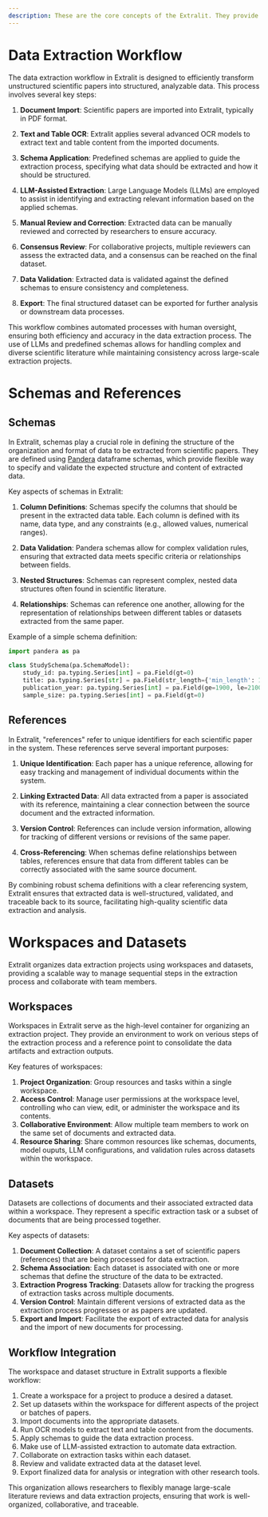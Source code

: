 ```yaml
---
description: These are the core concepts of the Extralit. They provide an overview of the main components and how they interact with each other.
---
```


# Data Extraction Workflow

The data extraction workflow in Extralit is designed to efficiently transform unstructured scientific papers into structured, analyzable data. This process involves several key steps:

1. **Document Import**: Scientific papers are imported into Extralit, typically in PDF format.

2. **Text and Table OCR**: Extralit applies several advanced OCR models to extract text and table content from the imported documents.

3. **Schema Application**: Predefined schemas are applied to guide the extraction process, specifying what data should be extracted and how it should be structured.

4. **LLM-Assisted Extraction**: Large Language Models (LLMs) are employed to assist in identifying and extracting relevant information based on the applied schemas.

5. **Manual Review and Correction**: Extracted data can be manually reviewed and corrected by researchers to ensure accuracy.

6. **Consensus Review**: For collaborative projects, multiple reviewers can assess the extracted data, and a consensus can be reached on the final dataset.

7. **Data Validation**: Extracted data is validated against the defined schemas to ensure consistency and completeness.

8. **Export**: The final structured dataset can be exported for further analysis or downstream data processes.

This workflow combines automated processes with human oversight, ensuring both efficiency and accuracy in the data extraction process. The use of LLMs and predefined schemas allows for handling complex and diverse scientific literature while maintaining consistency across large-scale extraction projects.


# Schemas and References

## Schemas

In Extralit, schemas play a crucial role in defining the structure of the organization and format of data to be extracted from scientific papers. They are defined using [Pandera](https://pandera.readthedocs.io/en/stable/) dataframe schemas, which provide flexible way to specify and validate the expected structure and content of extracted data.

Key aspects of schemas in Extralit:

1. **Column Definitions**: Schemas specify the columns that should be present in the extracted data table. Each column is defined with its name, data type, and any constraints (e.g., allowed values, numerical ranges).

2. **Data Validation**: Pandera schemas allow for complex validation rules, ensuring that extracted data meets specific criteria or relationships between fields.

3. **Nested Structures**: Schemas can represent complex, nested data structures often found in scientific literature.

4. **Relationships**: Schemas can reference one another, allowing for the representation of relationships between different tables or datasets extracted from the same paper.

Example of a simple schema definition:

```python
import pandera as pa

class StudySchema(pa.SchemaModel):
    study_id: pa.typing.Series[int] = pa.Field(gt=0)
    title: pa.typing.Series[str] = pa.Field(str_length={'min_length': 1})
    publication_year: pa.typing.Series[int] = pa.Field(ge=1900, le=2100)
    sample_size: pa.typing.Series[int] = pa.Field(gt=0)
```

## References

In Extralit, "references" refer to unique identifiers for each scientific paper in the system. These references serve several important purposes:

1. **Unique Identification**: Each paper has a unique reference, allowing for easy tracking and management of individual documents within the system.

2. **Linking Extracted Data**: All data extracted from a paper is associated with its reference, maintaining a clear connection between the source document and the extracted information.

3. **Version Control**: References can include version information, allowing for tracking of different versions or revisions of the same paper.

4. **Cross-Referencing**: When schemas define relationships between tables, references ensure that data from different tables can be correctly associated with the same source document.

By combining robust schema definitions with a clear referencing system, Extralit ensures that extracted data is well-structured, validated, and traceable back to its source, facilitating high-quality scientific data extraction and analysis.


# Workspaces and Datasets

Extralit organizes data extraction projects using workspaces and datasets, providing a scalable way to manage sequential steps in the extraction process and collaborate with team members.

## Workspaces

Workspaces in Extralit serve as the high-level container for organizing an extraction project. They provide an environment to work on verious steps of the extraction process and a reference point to consolidate the data artifacts and extraction outputs.

Key features of workspaces:

1. **Project Organization**: Group resources and tasks within a single workspace.
2. **Access Control**: Manage user permissions at the workspace level, controlling who can view, edit, or administer the workspace and its contents.
3. **Collaborative Environment**: Allow multiple team members to work on the same set of documents and extracted data.
4. **Resource Sharing**: Share common resources like schemas, documents, model ouputs, LLM configurations, and validation rules across datasets within the workspace.

## Datasets

Datasets are collections of documents and their associated extracted data within a workspace. They represent a specific extraction task or a subset of documents that are being processed together.

Key aspects of datasets:

1. **Document Collection**: A dataset contains a set of scientific papers (references) that are being processed for data extraction.
2. **Schema Association**: Each dataset is associated with one or more schemas that define the structure of the data to be extracted.
3. **Extraction Progress Tracking**: Datasets allow for tracking the progress of extraction tasks across multiple documents.
4. **Version Control**: Maintain different versions of extracted data as the extraction process progresses or as papers are updated.
5. **Export and Import**: Facilitate the export of extracted data for analysis and the import of new documents for processing.

## Workflow Integration

The workspace and dataset structure in Extralit supports a flexible workflow:

1. Create a workspace for a project to produce a desired a dataset.
2. Set up datasets within the workspace for different aspects of the project or batches of papers.
3. Import documents into the appropriate datasets.
4. Run OCR models to extract text and table content from the documents.
5. Apply schemas to guide the data extraction process.
6. Make use of LLM-assisted extraction to automate data extraction.
7. Collaborate on extraction tasks within each dataset.
8. Review and validate extracted data at the dataset level.
9. Export finalized data for analysis or integration with other research tools.

This organization allows researchers to flexibly manage large-scale literature reviews and data extraction projects, ensuring that work is well-organized, collaborative, and traceable.